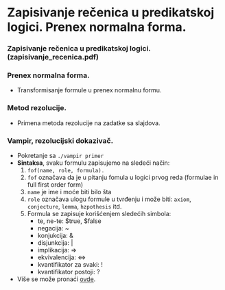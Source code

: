 # Zapisivanje rečenica u predikatskoj logici. Prenex normalna forma.

### Zapisivanje rečenica u predikatskoj logici. (zapisivanje_recenica.pdf)

### Prenex normalna forma.
- Transformisanje formule u prenex normalnu formu.

### Metod rezolucije.
- Primena metoda rezolucije na zadatke sa slajdova.

### Vampir, rezolucijski dokazivač. 
- Pokretanje sa ```./vampir primer```
- **Sintaksa**, svaku formulu zapisujemo na sledeći način:
	1. ```fof(name, role, formula).```
	2. ```fof``` označava da je u pitanju fomula u logici prvog reda (formulae in full first order form)
	3. ```name``` je ime i moće biti bilo šta
	4. ```role``` označava ulogu formule u tvrđenju i može biti: ```axiom```, ```conjecture```, ```lemma```, ```hzpothesis``` itd.
	5. Formula se zapisuje korišćenjem sledećih simbola:
	   - te, ne-te: $true, $false
	   - negacija: ~
	   - konjukcija: &
       - disjunkcija: |
       - implikacija: =>
       - ekvivalencija: <=>
       - kvantifikator za svaki: !
       - kvantifikator postoji: ?
- Više se može pronaći [ovde](http://www.vprover.org/cav2013.pdf).

